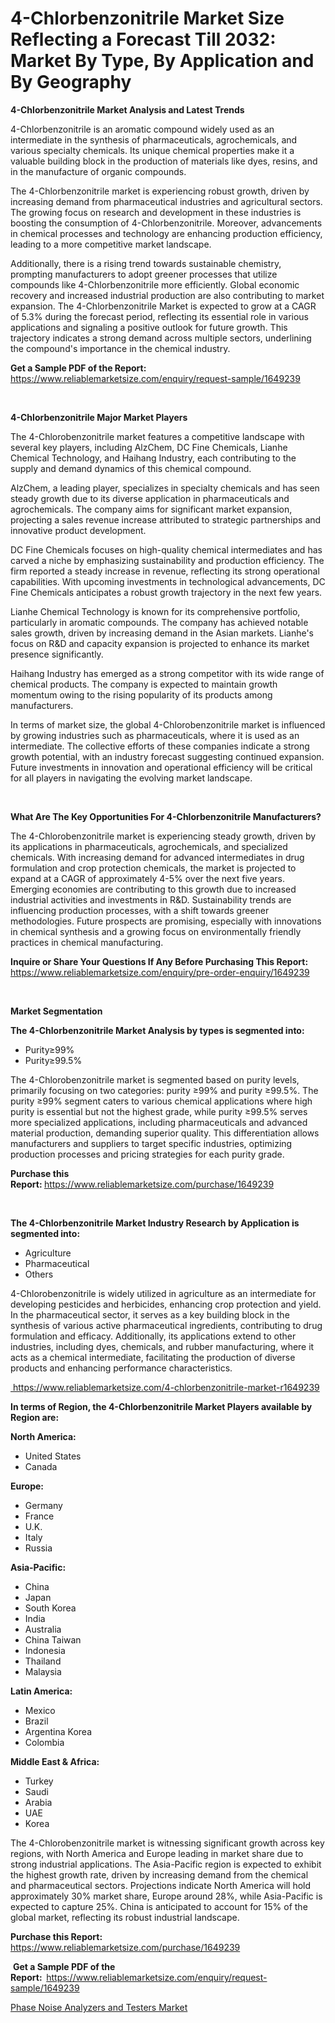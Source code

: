 <p><h1>4-Chlorbenzonitrile Market Size Reflecting a Forecast Till 2032: Market By Type, By Application and By Geography</h1></p><p><strong>4-Chlorbenzonitrile Market Analysis and Latest Trends</strong></p>
<p><p>4-Chlorbenzonitrile is an aromatic compound widely used as an intermediate in the synthesis of pharmaceuticals, agrochemicals, and various specialty chemicals. Its unique chemical properties make it a valuable building block in the production of materials like dyes, resins, and in the manufacture of organic compounds.</p><p>The 4-Chlorbenzonitrile market is experiencing robust growth, driven by increasing demand from pharmaceutical industries and agricultural sectors. The growing focus on research and development in these industries is boosting the consumption of 4-Chlorbenzonitrile. Moreover, advancements in chemical processes and technology are enhancing production efficiency, leading to a more competitive market landscape.</p><p>Additionally, there is a rising trend towards sustainable chemistry, prompting manufacturers to adopt greener processes that utilize compounds like 4-Chlorbenzonitrile more efficiently. Global economic recovery and increased industrial production are also contributing to market expansion. The 4-Chlorbenzonitrile Market is expected to grow at a CAGR of 5.3% during the forecast period, reflecting its essential role in various applications and signaling a positive outlook for future growth. This trajectory indicates a strong demand across multiple sectors, underlining the compound's importance in the chemical industry.</p></p>
<p><strong>Get a Sample PDF of the Report:&nbsp;</strong> <a href="https://www.reliablemarketsize.com/enquiry/request-sample/1649239?utm_campaign=3198&utm_medium=2&utm_source=Github&utm_content=ia&utm_term=26032025&utm_id=4-chlorbenzonitrile">https://www.reliablemarketsize.com/enquiry/request-sample/1649239</a></p>
<p>&nbsp;</p>
<p><strong>4-Chlorbenzonitrile Major Market Players</strong></p>
<p><p>The 4-Chlorobenzonitrile market features a competitive landscape with several key players, including AlzChem, DC Fine Chemicals, Lianhe Chemical Technology, and Haihang Industry, each contributing to the supply and demand dynamics of this chemical compound.</p><p>AlzChem, a leading player, specializes in specialty chemicals and has seen steady growth due to its diverse application in pharmaceuticals and agrochemicals. The company aims for significant market expansion, projecting a sales revenue increase attributed to strategic partnerships and innovative product development.</p><p>DC Fine Chemicals focuses on high-quality chemical intermediates and has carved a niche by emphasizing sustainability and production efficiency. The firm reported a steady increase in revenue, reflecting its strong operational capabilities. With upcoming investments in technological advancements, DC Fine Chemicals anticipates a robust growth trajectory in the next few years.</p><p>Lianhe Chemical Technology is known for its comprehensive portfolio, particularly in aromatic compounds. The company has achieved notable sales growth, driven by increasing demand in the Asian markets. Lianhe's focus on R&D and capacity expansion is projected to enhance its market presence significantly.</p><p>Haihang Industry has emerged as a strong competitor with its wide range of chemical products. The company is expected to maintain growth momentum owing to the rising popularity of its products among manufacturers. </p><p>In terms of market size, the global 4-Chlorobenzonitrile market is influenced by growing industries such as pharmaceuticals, where it is used as an intermediate. The collective efforts of these companies indicate a strong growth potential, with an industry forecast suggesting continued expansion. Future investments in innovation and operational efficiency will be critical for all players in navigating the evolving market landscape.</p></p>
<p>&nbsp;</p>
<p><strong>What Are The Key Opportunities For 4-Chlorbenzonitrile Manufacturers?</strong></p>
<p><p>The 4-Chlorobenzonitrile market is experiencing steady growth, driven by its applications in pharmaceuticals, agrochemicals, and specialized chemicals. With increasing demand for advanced intermediates in drug formulation and crop protection chemicals, the market is projected to expand at a CAGR of approximately 4-5% over the next five years. Emerging economies are contributing to this growth due to increased industrial activities and investments in R&D. Sustainability trends are influencing production processes, with a shift towards greener methodologies. Future prospects are promising, especially with innovations in chemical synthesis and a growing focus on environmentally friendly practices in chemical manufacturing.</p></p>
<p><strong>Inquire or Share Your Questions If Any Before Purchasing This Report:</strong> <a href="https://www.reliablemarketsize.com/enquiry/pre-order-enquiry/1649239?utm_campaign=3198&utm_medium=2&utm_source=Github&utm_content=ia&utm_term=26032025&utm_id=4-chlorbenzonitrile">https://www.reliablemarketsize.com/enquiry/pre-order-enquiry/1649239</a></p>
<p>&nbsp;</p>
<p><strong>Market Segmentation</strong></p>
<p><strong>The 4-Chlorbenzonitrile Market Analysis by types is segmented into:</strong></p>
<p><ul><li>Purity≥99%</li><li>Purity≥99.5%</li></ul></p>
<p><p>The 4-Chlorobenzonitrile market is segmented based on purity levels, primarily focusing on two categories: purity ≥99% and purity ≥99.5%. The purity ≥99% segment caters to various chemical applications where high purity is essential but not the highest grade, while purity ≥99.5% serves more specialized applications, including pharmaceuticals and advanced material production, demanding superior quality. This differentiation allows manufacturers and suppliers to target specific industries, optimizing production processes and pricing strategies for each purity grade.</p></p>
<p><strong>Purchase this Report:&nbsp;</strong><a href="https://www.reliablemarketsize.com/purchase/1649239?utm_campaign=3198&utm_medium=2&utm_source=Github&utm_content=ia&utm_term=26032025&utm_id=4-chlorbenzonitrile">https://www.reliablemarketsize.com/purchase/1649239</a></p>
<p>&nbsp;</p>
<p><strong>The 4-Chlorbenzonitrile Market Industry Research by Application is segmented into:</strong></p>
<p><ul><li>Agriculture</li><li>Pharmaceutical</li><li>Others</li></ul></p>
<p><p>4-Chlorobenzonitrile is widely utilized in agriculture as an intermediate for developing pesticides and herbicides, enhancing crop protection and yield. In the pharmaceutical sector, it serves as a key building block in the synthesis of various active pharmaceutical ingredients, contributing to drug formulation and efficacy. Additionally, its applications extend to other industries, including dyes, chemicals, and rubber manufacturing, where it acts as a chemical intermediate, facilitating the production of diverse products and enhancing performance characteristics.</p></p>
<p><a href="https://www.reliablemarketsize.com/4-chlorbenzonitrile-market-r1649239?utm_campaign=3198&utm_medium=2&utm_source=Github&utm_content=ia&utm_term=26032025&utm_id=4-chlorbenzonitrile">&nbsp;https://www.reliablemarketsize.com/4-chlorbenzonitrile-market-r1649239</a></p>
<p><strong>In terms of Region, the 4-Chlorbenzonitrile Market Players available by Region are:</strong></p>
<p>
    <p> <strong> North America: </strong>
        <ul>
            <li>United States</li>
            <li>Canada</li>
        </ul>
        </p> 
    <p> <strong> Europe: </strong>
        <ul>
            <li>Germany</li>
            <li>France</li>
            <li>U.K.</li>
            <li>Italy</li>
            <li>Russia</li>
        </ul>
        </p> 
    <p> <strong> Asia-Pacific: </strong>
        <ul>
            <li>China</li>
            <li>Japan</li>
            <li>South Korea</li>
            <li>India</li>
            <li>Australia</li>
            <li>China Taiwan</li>
            <li>Indonesia</li>
            <li>Thailand</li>
            <li>Malaysia</li>
        </ul>
        </p> 
    <p> <strong> Latin America: </strong>
        <ul>
            <li>Mexico</li>
            <li>Brazil</li>
            <li>Argentina Korea</li>
            <li>Colombia</li>
        </ul>
        </p> 
    <p> <strong> Middle East & Africa: </strong>
        <ul>
            <li>Turkey</li>
            <li>Saudi</li>
            <li>Arabia</li>
            <li>UAE</li>
            <li>Korea</li>
        </ul>
    </p>
    </p>
<p><p>The 4-Chlorobenzonitrile market is witnessing significant growth across key regions, with North America and Europe leading in market share due to strong industrial applications. The Asia-Pacific region is expected to exhibit the highest growth rate, driven by increasing demand from the chemical and pharmaceutical sectors. Projections indicate North America will hold approximately 30% market share, Europe around 28%, while Asia-Pacific is expected to capture 25%. China is anticipated to account for 15% of the global market, reflecting its robust industrial landscape.</p></p>
<p><strong>Purchase this Report: </strong><a href="https://www.reliablemarketsize.com/purchase/1649239?utm_campaign=3198&utm_medium=2&utm_source=Github&utm_content=ia&utm_term=26032025&utm_id=4-chlorbenzonitrile">https://www.reliablemarketsize.com/purchase/1649239</a></p>
<p>&nbsp;<strong>Get a Sample PDF of the Report:&nbsp;&nbsp;</strong><a href="https://www.reliablemarketsize.com/enquiry/request-sample/1649239?utm_campaign=3198&utm_medium=2&utm_source=Github&utm_content=ia&utm_term=26032025&utm_id=4-chlorbenzonitrile">https://www.reliablemarketsize.com/enquiry/request-sample/1649239</a></p>
<p><strong></strong></p>
<p><p><a href="https://github.com/zurubting/Market-Research-Report-List-1/blob/main/phase-noise-analyzers-and-testers-market.md?utm_campaign=3198&utm_medium=2&utm_source=Github&utm_content=ia&utm_term=26032025&utm_id=4-chlorbenzonitrile">Phase Noise Analyzers and Testers Market</a></p></p>